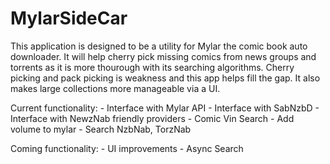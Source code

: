 # MylarSideCar

This application is designed to be a utility for Mylar the comic book auto downloader.  It will help cherry pick missing comics from news groups and torrents as it is more thourough with its searching algorithms.  Cherry picking and pack picking is  weakness and this app helps fill the gap.  It also makes large collections more manageable via a UI.

Current functionality:
    - Interface with Mylar API
    - Interface with SabNzbD
    - Interface with NewzNab friendly providers
    - Comic Vin Search
    - Add volume to mylar
    - Search NzbNab, TorzNab
    
Coming functionality:
    - UI improvements
    - Async Search 
    
 
   
